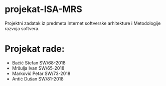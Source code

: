 # projekat-ISA-MRS
Projektni zadatak iz predmeta Internet softverske arhitekture i Metodologije razvoja softvera.

# Projekat rade:
- Baćić Stefan   SW/68-2018
- Mršulja Ivan   SW/65-2018
- Marković Petar SW/73-2018
- Antić Dušan    SW/81-2018
